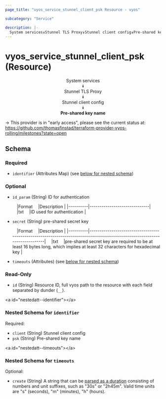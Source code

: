 ```yaml
---
page_title: "vyos_service_stunnel_client_psk Resource - vyos"

subcategory: "Service"

description: |- 
  System services⯯Stunnel TLS Proxy⯯Stunnel client config⯯Pre-shared key name
---
```


# vyos_service_stunnel_client_psk (Resource)
<center>

System services  
⯯  
Stunnel TLS Proxy  
⯯  
Stunnel client config  
⯯  
**Pre-shared key name**


</center>

-> This provider is in "early access", please see the current status at: https://github.com/thomasfinstad/terraform-provider-vyos-rolling/milestones?state=open

## Schema

### Required

- `identifier` (Attributes Map) (see [below for nested schema](#nestedatt--identifier))

### Optional

- `id_param` (String) ID for authentication

    &emsp;|Format  &emsp;|Description                 |
    |----------|------------------------------|
    &emsp;|txt     &emsp;|ID used for authentication  |
- `secret` (String) pre-shared secret key

    &emsp;|Format  &emsp;|Description                                                                                                                |
    |----------|-----------------------------------------------------------------------------------------------------------------------------|
    &emsp;|txt     &emsp;|pre-shared secret key are required to be at least 16 bytes long, which implies at least 32 characters for hexadecimal key  |
- `timeouts` (Attributes) (see [below for nested schema](#nestedatt--timeouts))

### Read-Only

- `id` (String) Resource ID, full vyos path to the resource with each field separated by dunder (`__`).

&lt;a id=&#34;nestedatt--identifier&#34;&gt;&lt;/a&gt;
### Nested Schema for `identifier`

Required:

- `client` (String) Stunnel client config
- `psk` (String) Pre-shared key name


&lt;a id=&#34;nestedatt--timeouts&#34;&gt;&lt;/a&gt;
### Nested Schema for `timeouts`

Optional:

- `create` (String) A string that can be [parsed as a duration](https://pkg.go.dev/time#ParseDuration) consisting of numbers and unit suffixes, such as &#34;30s&#34; or &#34;2h45m&#34;. Valid time units are &#34;s&#34; (seconds), &#34;m&#34; (minutes), &#34;h&#34; (hours).  
